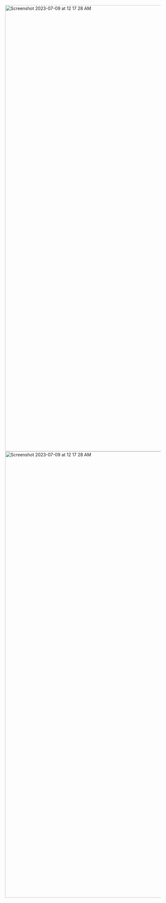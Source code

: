 <img width="1440" alt="Screenshot 2023-07-09 at 12 17 28 AM" src="https://github.com/ayushgupta1227/pathfinder-project/assets/108691122/35c3b035-9822-478f-b039-4c7629556c20">
<img width="1440" alt="Screenshot 2023-07-09 at 12 17 28 AM" src="https://github.com/ayushgupta1227/pathfinder-project/assets/108691122/da2f3fc3-fd9b-4a17-8f85-58b02f4580f6">
